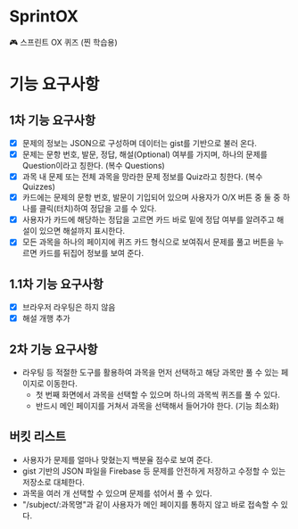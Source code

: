 # SprintOX

🎮 스프린트 OX 퀴즈 (찐 학습용)

# 기능 요구사항

## 1차 기능 요구사항

- [x] 문제의 정보는 JSON으로 구성하며 데이터는 gist를 기반으로 불러 온다.
- [x] 문제는 문항 번호, 발문, 정답, 해설(Optional) 여부를 가지며, 하나의 문제를 Question이라고 칭한다. (복수 Questions)
- [x] 과목 내 문제 또는 전체 과목을 망라한 문제 정보를 Quiz라고 칭한다. (복수 Quizzes)
- [x] 카드에는 문제의 문항 번호, 발문이 기입되어 있으며 사용자가 O/X 버튼 중 둘 중 하나를 클릭(터치)하여 정답을 고를 수 있다.
- [x] 사용자가 카드에 해당하는 정답을 고르면 카드 바로 밑에 정답 여부를 알려주고 해설이 있으면 해설까지 표시한다.
- [x] 모든 과목을 하나의 페이지에 퀴즈 카드 형식으로 보여줘서 문제를 풀고 버튼을 누르면 카드를 뒤집어 정보를 보여 준다.

## 1.1차 기능 요구사항

- [x] 브라우저 라우팅은 하지 않음
- [x] 해설 개행 추가

## 2차 기능 요구사항

- 라우팅 등 적절한 도구를 활용하여 과목을 먼저 선택하고 해당 과목만 풀 수 있는 페이지로 이동한다.
  - 첫 번째 화면에서 과목을 선택할 수 있으며 하나의 과목씩 퀴즈를 풀 수 있다.
  - 반드시 메인 페이지를 거쳐서 과목을 선택해서 들어가야 한다. (기능 최소화)

## 버킷 리스트

- 사용자가 문제를 얼마나 맞혔는지 백분율 점수로 보여 준다.
- gist 기반의 JSON 파일을 Firebase 등 문제를 안전하게 저장하고 수정할 수 있는 저장소로 대체한다.
- 과목을 여러 개 선택할 수 있으며 문제를 섞어서 풀 수 있다.
- "/subject/:과목명"과 같이 사용자가 메인 페이지를 통하지 않고 바로 접속할 수 있다.
